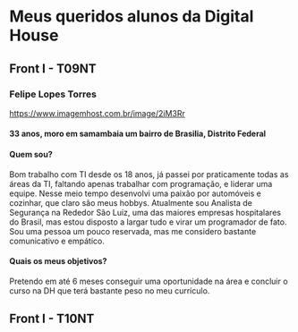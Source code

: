# Meus queridos alunos da Digital House

## Front I - T09NT

### Felipe Lopes Torres
https://www.imagemhost.com.br/image/2iM3Rr
#### 33 anos, moro em samambaia um bairro de Brasilia, Distrito Federal
#### Quem sou?
Bom trabalho com TI desde os 18 anos, já passei por praticamente todas as áreas da TI, faltando apenas trabalhar com programação, e liderar uma equipe. Nesse meio tempo desenvolvi uma paixão por automóveis e cozinhar, que claro são meus hobbys. Atualmente sou Analista de Segurança na Rededor São Luiz, uma das maiores empresas hospitalares do Brasil, mas estou disposto a largar tudo e virar um programador de fato. Sou uma pessoa um pouco reservada, mas me considero bastante comunicativo e empático.
#### Quais os meus objetivos?
Pretendo em até 6 meses conseguir uma oportunidade na área e concluir o curso na DH que terá bastante peso no meu currículo.



## Front I - T10NT

